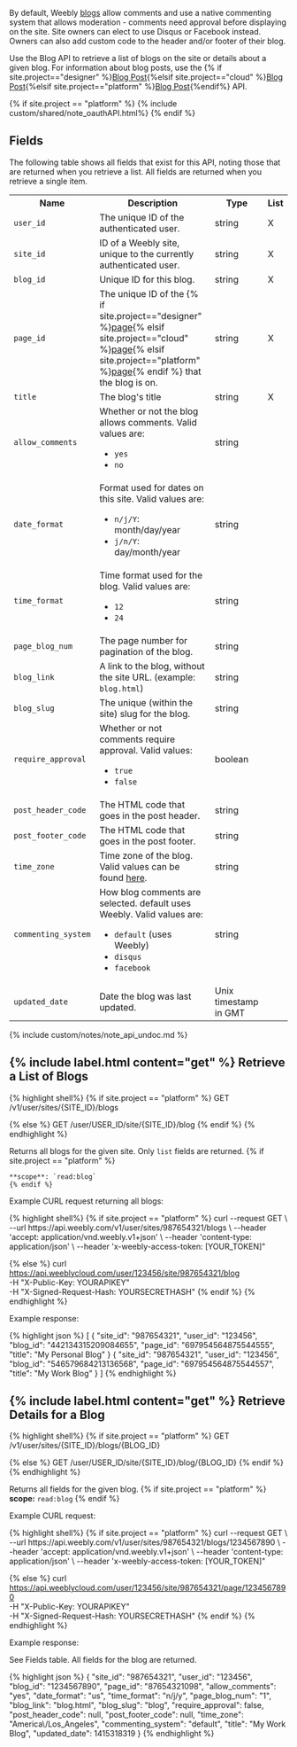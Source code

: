 By default, Weebly [blogs](https://hc.weebly.com/hc/en-us/articles/201405086-Create-a-Blog-Post) allow comments and use a native commenting system that allows moderation - comments need approval before displaying on the site. Site owners can elect to use Disqus or Facebook instead. Owners can also add custom code to the header and/or footer of their blog.

Use the Blog API to retrieve a list of blogs on the site or details about a given blog. For information about blog posts, use the {% if site.project=="designer" %}[Blog Post](ds_api_blog_post.html){%elsif site.project=="cloud" %}[Blog Post](cl_api_blog_post.html){%elsif site.project=="platform" %}[Blog Post](pf_api_blog_post.html){%endif%} API.

{% if site.project == "platform" %}
{% include custom/shared/note_oauthAPI.html%}
{% endif %}
## Fields
The following table shows all fields that exist for this API, noting those that are returned when you retrieve a list. All fields are returned when you retrieve a single item.
<table>
    <tbody>
    <tr>
        <th>Name</th>
        <th>Description</th>
        <th>Type</th>
        <th>List</th>
    </tr>
    <tr>
        <td><code>user_id</code></td>
        <td>The unique ID of the authenticated user.</td>
        <td>string</td>
        <td>X</td>
    </tr>
    <tr>
        <td><code>site_id</code></td>
        <td>ID of a Weebly site, unique to the currently authenticated
            user.</td>
        <td>string</td>
        <td>X</td>
    </tr>
    <tr>
        <td><code>blog_id</code></td>
        <td>Unique ID for this blog.<br>
        </td>
        <td>string</td>
        <td>X</td>
    </tr>
    <tr>
        <td><code>page_id</code></td>
        <td>​​The unique ID of the {% if site.project=="designer" %}<a href="ds_api_page.html">page</a>{% elsif site.project=="cloud" %}<a href="cl_api_page.html">page</a>{% elsif site.project=="platform" %}<a href="pf_api_page.html">page</a>{% endif %} that the blog is
            on.</td>
        <td>string</td>
        <td>X</td>
    </tr>
    <tr>
        <td><code>title</code></td>
        <td>The blog's title<br>
        </td>
        <td>string</td>
        <td>X</td>
    </tr>
    <tr>
        <td>
            <code>allow_comments</code>
        </td>
        <td>Whether or not the blog allows
            comments. Valid values are:
            <ul>
                <li><code>yes</code></li>
                <li><code>no​​</code></li>
            </ul>
        </td>
        <td>string</td>
        <td>
        </td>
    </tr>
    <tr>
        <td>
            <code>date_format</code>
        </td>
        <td>Format used for dates on this
            site. Valid values are:<br>
            <ul>
                <li><code>n/j/Y</code>:
                    month/day/year</li>
                <li><code>j/n/Y</code>:
                    day/month/year</li>
            </ul>
        </td>
        <td>string</td>
        <td>
        </td>
    </tr>
    <tr>
        <td>
            <code>time_format</code>
        </td>
        <td>Time format used for the blog.
            Valid values are:
            <ul>
                <li><code>12</code></li>
                <li><code>24</code></li>
            </ul>
        </td>
        <td>string</td>
        <td>
        </td>
    </tr>
    <tr>
        <td>
            <code>page_blog_num</code>
        </td>
        <td>​The page number for pagination
            of the blog.
        </td>
        <td>string</td>
        <td>
        </td>
    </tr>
    <tr>
        <td>
            <code>blog_link</code>
        </td>
        <td>A link to the blog, without the
            site URL. (example: <code>blog.html</code>)<br>
        </td>
        <td>string</td>
        <td>
        </td>
    </tr>
    <tr>
        <td>
            <code>blog_slug</code>
        </td>
        <td>​​​The unique (within the site)
            slug for the blog.
        </td>
        <td>string</td>
        <td>
        </td>
    </tr>
    <tr>
        <td>
            <code>require_approval</code>
        </td>
        <td>Whether or not comments require
            approval. Valid values:
            <ul>
                <li><code>true</code></li>
                <li><code>false</code></li>
            </ul>
        </td>
        <td>boolean<br>
        </td>
        <td><br>
        </td>
    </tr>
    <tr>
        <td>
            <code>post_header_code</code>
        </td>
        <td>​​​The HTML code that goes in
            the post header.
        </td>
        <td>string</td>
        <td>
        </td>
    </tr>
    <tr>
        <td>
            <code>post_footer_code</code>
        </td>
        <td>​​​​The HTML code that goes in
            the post footer.
        </td>
        <td>string</td>
        <td>
        </td>
    </tr>
    <tr>
        <td>
            <code>time_zone</code>
        </td>
        <td>Time zone of the blog. ​Valid
            values can be found <a
                    href="http://cloud-developer.weebly.com/uploads/3/0/3/1/30316827/timezones.json"
                    target="_blank">here<!--todo: Need to repost this somewhere--></a>.<br>
        </td>
        <td>string</td>
        <td>
        </td>
    </tr>
    <tr>
        <td>
            <code>commenting_system</code>
        </td>
        <td>How blog comments are selected.
            default uses Weebly. Valid values are:
            <ul>
                <li>​<code>default</code> (uses
                    Weebly)</li>
                <li><code>disqus</code></li>
                <li><code>facebook</code></li>
            </ul>
        </td>
        <td>string</td>
        <td>
        </td>
    </tr>
    <tr>
        <td>
            <code>updated_date</code>
        </td>
        <td>​​Date the blog was last updated.
        </td>
        <td>​​Unix timestamp in GMT<br>
        </td>
        <td><br>
        </td>
    </tr>
    </tbody>
</table>
{% include custom/notes/note_api_undoc.md %}

<h2>{% include label.html content="get" %} Retrieve a List of Blogs</h2>

{% highlight shell%}
{% if site.project == "platform" %}
GET /v1/user/sites/{SITE_ID}/blogs

{% else %}
GET /user/USER_ID/site/{SITE_ID}/blog
{% endif %}
{% endhighlight %}

Returns all blogs for the given site. Only `list` fields are returned.
    {% if site.project == "platform" %}

    **scope**: `read:blog`
    {% endif %}

<p class="codeTitle">Example CURL request returning all blogs:</p>
{% highlight shell%}
{% if site.project == "platform" %}
curl --request GET \
--url https://api.weebly.com/v1/user/sites/987654321/blogs \
--header 'accept: application/vnd.weebly.v1+json' \
--header 'content-type: application/json' \
--header 'x-weebly-access-token: [YOUR_TOKEN]"

{% else %}
curl https://api.weeblycloud.com/user/123456/site/987654321/blog \
-H "X-Public-Key: YOURAPIKEY" \
-H "X-Signed-Request-Hash: YOURSECRETHASH"
{% endif %}
{% endhighlight %}

<p class="codeTitle">Example response:</p>
{% highlight json %}
[
    {
        "site_id": "987654321",
        "user_id": "123456",
        "blog_id": "442134315209084655",
        "page_id": "697954564875544555",
        "title": "My Personal Blog"
    }
    {
        "site_id": "987654321",
        "user_id": "123456",
        "blog_id": "546579684213136568",
        "page_id": "697954564875544557",
        "title": "My Work Blog"
    }
]
{% endhighlight %}



<h2>{% include label.html content="get" %} Retrieve Details for a Blog</h2>
{% highlight shell%}
{% if site.project == "platform" %}
GET /v1/user/sites/{SITE_ID}/blogs/{BLOG_ID}

{% else %}
GET /user/USER_ID/site/{SITE_ID}/blog/{BLOG_ID}
{% endif %}
{% endhighlight %}

<p>Returns all fields for the given blog.
    {% if site.project == "platform" %}
    <br>
    <b>scope:</b> <code>read:blog</code>
    {% endif %}

<p class="codeTitle">Example CURL request:</p>
{% highlight shell%}
{% if site.project == "platform" %}
curl --request GET \
--url https://api.weebly.com/v1/user/sites/987654321/blogs/1234567890 \
--header 'accept: application/vnd.weebly.v1+json' \
--header 'content-type: application/json' \
--header 'x-weebly-access-token: [YOUR_TOKEN]"

{% else %}
curl https://api.weeblycloud.com/user/123456/site/987654321/page/1234567890 \
-H "X-Public-Key: YOURAPIKEY" \
-H "X-Signed-Request-Hash: YOURSECRETHASH"
{% endif %}
{% endhighlight %}

<p class="codeTitle">Example response:</p>
<p>See Fields table. All fields for the blog are returned.</p>
{% highlight json %}
{
    "site_id": "987654321",
    "user_id": "123456",
    "blog_id": "1234567890",
    "page_id": "87654321098",
    "allow_comments": "yes",
    "date_format": "us",
    "time_format": "n/j/y",
    "page_blog_num": "1",
    "blog_link": "blog.html",
    "blog_slug": "blog",
    "require_approval": false,
    "post_header_code": null,
    "post_footer_code": null,
    "time_zone": "America\/Los_Angeles",
    "commenting_system": "default",
    "title": "My Work Blog",
    "updated_date": 1415318319
}
{% endhighlight %}

